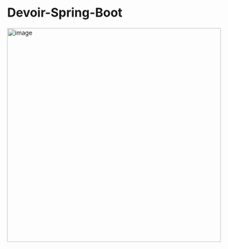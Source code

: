 # Devoir-Spring-Boot 
<img width="496" alt="image" src="https://user-images.githubusercontent.com/92539089/229328978-e8584e30-bf7a-4beb-9964-c829bc9e1513.png">
